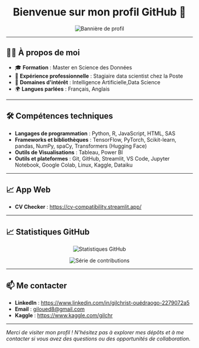 <h1 align="center">Bienvenue sur mon profil GitHub 👋</h1>

<p align="center">
  <img src="https://zupimages.net/up/25/15/hooz.jpeg" alt="Bannière de profil" />
</p>

---

## 👨‍💻 À propos de moi

- 🎓 **Formation** : Master en  Science des Données
- 💼 **Expérience professionnelle** : Stagiaire data scientist chez la Poste
- 🎯 **Domaines d'intérêt** : Intelligence Artificielle,Data Science
- 🌍 **Langues parlées** : Français, Anglais

---

## 🛠️ Compétences techniques

- **Langages de programmation** : Python, R, JavaScript, HTML, SAS
- **Frameworks et bibliothèques** : TensorFlow, PyTorch, Scikit-learn, pandas, NumPy, spaCy, Transformers (Hugging Face)
- **Outils de Visualisations** : Tableau, Power BI
- **Outils et plateformes** : Git, GitHub, Streamlit, VS Code, Jupyter Notebook, Google Colab, Linux, Kaggle, Dataiku

---

## 📈 App Web

- **CV Checker** : https://cv-compatibility.streamlit.app/

---


## 📈 Statistiques GitHub

<p align="center">
  <img src="https://github-readme-stats.vercel.app/api?username=Gilchristttt&show_icons=true&theme=dark" alt="Statistiques GitHub" />
</p>

<p align="center">
  <img src="https://github-readme-streak-stats.herokuapp.com/?user=Gilchristttt&theme=dark" alt="Série de contributions" />
</p>

---

## 📫 Me contacter

- **LinkedIn** : https://www.linkedin.com/in/gilchrist-ouédraogo-2279072a5
- **Email** : giloued8@gmail.com
- **Kaggle** : https://www.kaggle.com/gilchr

---

*Merci de visiter mon profil ! N'hésitez pas à explorer mes dépôts et à me contacter si vous avez des questions ou des opportunités de collaboration.*
